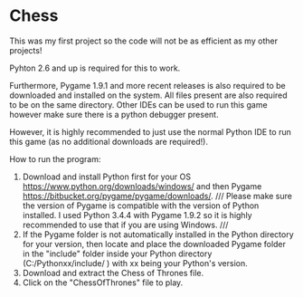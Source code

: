 # Chess
This was my first project so the code will not be as efficient as my other projects!

Pyhton 2.6 and up is required for this to work.

Furthermore, Pygame 1.9.1 and more recent releases is also required to be downloaded and installed on the system. All files present are also required to be on the same directory. Other IDEs can be used to run this game however make sure there is a python debugger present.

However, it is highly recommended to just use the normal Python IDE to run this game (as no additional downloads are required!).

How to run the program:
1.	Download and install Python first for your OS https://www.python.org/downloads/windows/ and then Pygame https://bitbucket.org/pygame/pygame/downloads/.
/// Please make sure the version of Pygame is compatible with the version of Python installed. I used Python 3.4.4 with Pygame 1.9.2 so it is highly recommended to use that if you are using Windows. ///
2.	If the Pygame folder is not automatically installed in the Python directory for your version, then locate and place the downloaded Pygame folder in the "include" folder inside your Python directory (C:/Pythonxx/include/ ) with xx being your Python's version.
3.	Download and extract the Chess of Thrones file.
4.	Click on the "ChessOfThrones" file to play.
